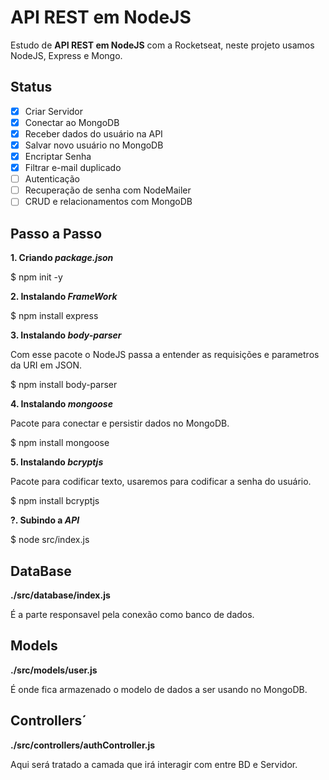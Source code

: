 # **API REST em NodeJS**

Estudo de **API REST em NodeJS** com a Rocketseat,
neste projeto usamos NodeJS, Express e Mongo.

## **Status**

- [x] Criar Servidor
- [x] Conectar ao MongoDB
- [x] Receber dados do usuário na API
- [x] Salvar novo usuário no MongoDB
- [x] Encriptar Senha
- [x] Filtrar e-mail duplicado
- [ ] Autenticação
- [ ] Recuperação de senha com NodeMailer
- [ ] CRUD e relacionamentos com MongoDB

## **Passo a Passo**

**1. Criando _package.json_**

$ npm init -y

**2. Instalando _FrameWork_**

$ npm install express

**3. Instalando _body-parser_**

Com esse pacote o NodeJS passa a entender as requisições e parametros da URI em JSON.

$ npm install body-parser

**4. Instalando _mongoose_**

Pacote para conectar e persistir dados no MongoDB.

$ npm install mongoose

**5. Instalando _bcryptjs_**

Pacote para codificar texto, usaremos para codificar a senha do usuário.

$ npm install bcryptjs

**?. Subindo a _API_**

$ node src/index.js

## **DataBase**

**./src/database/index.js**

É a parte responsavel pela conexão como banco de dados.

## **Models**

**./src/models/user.js**

É onde fica armazenado o modelo de dados a ser usando no MongoDB.

## **Controllers**´

**./src/controllers/authController.js**

Aqui será tratado a camada que irá interagir com entre BD e Servidor.
